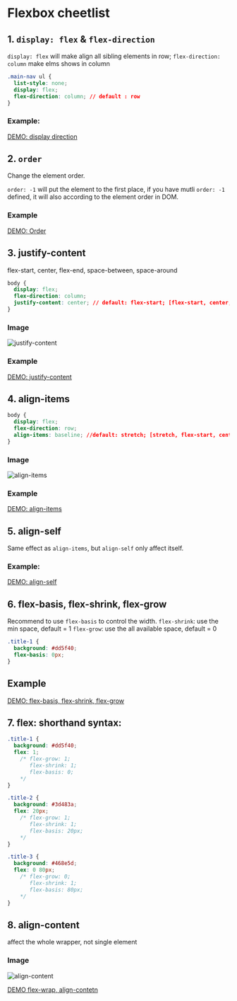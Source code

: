 # Flexbox cheetlist


## 1. `display: flex` & `flex-direction`
 
`display: flex` will make align all sibling elements in row;
`flex-direction: column` make elms shows in column

```css
.main-nav ul {
  list-style: none;
  display: flex;
  flex-direction: column; // default : row
}
```

### Example:
[DEMO: display direction](https://embed.plnkr.co/aiWo0ykJbjrXNJ3nbqEe/)


## 2. `order`

Change the element order.

`order: -1` will put the element to the first place, if you have mutli `order: -1` defined, it will also according to the 
element order in DOM.

### Example
[DEMO: Order](https://embed.plnkr.co/yHethVQUyjem7G9mztFc/)

## 3. justify-content

flex-start, center, flex-end, space-between, space-around

```css
body {
  display: flex;
  flex-direction: column;
  justify-content: center; // default: flex-start; [flex-start, center, flex-end, space-between, space-around]
}
```

### Image
![justify-content](https://www.w3.org/TR/css-flexbox-1/images/flex-pack.svg)

### Example
[DEMO: justify-content](https://embed.plnkr.co/UlflR3Oy36RxufplPyfP/)

## 4. align-items

```css
body {
  display: flex;
  flex-direction: row;
  align-items: baseline; //default: stretch; [stretch, flex-start, center, flex-end, baseline] 
}
```

### Image
![align-items](https://www.w3.org/TR/css-flexbox-1/images/flex-align.svg)

### Example
[DEMO: align-items](https://embed.plnkr.co/oay2ilxe26b2v2Dkt0DX/)

## 5. align-self

Same effect as `align-items`, but `align-self` only affect itself.

### Example:
[DEMO: align-self](https://embed.plnkr.co/KyYBRhOpFWlIL0T1Odcu/)


## 6. flex-basis, flex-shrink, flex-grow

Recommend to use `flex-basis` to control the width.
`flex-shrink`: use the min space, default = 1
`flex-grow`: use the all available space, default = 0

```css
.title-1 {
  background: #dd5f40;
  flex-basis: 0px; 
}
```

## Example
[DEMO: flex-basis, flex-shrink, flex-grow](https://embed.plnkr.co/GRnTfSBWD5U8257ymDBF/)

## 7. flex: shorthand syntax:

```css
.title-1 {
  background: #dd5f40;
  flex: 1;
    /* flex-grow: 1;
       flex-shrink: 1;
       flex-basis: 0;
    */
}

.title-2 {
  background: #3d483a;
  flex: 20px;
    /* flex-grow: 1;
       flex-shrink: 1;
       flex-basis: 20px;
    */
}

.title-3 {
  background: #468e5d;
  flex: 0 80px;
    /* flex-grow: 0;
       flex-shrink: 1;
       flex-basis: 80px;
    */
}
```

## 8. align-content
 
affect the whole wrapper, not single element

### Image
![align-content](https://www.w3.org/TR/css-flexbox-1/images/align-content-example.svg)

[DEMO flex-wrap, align-contetn](https://embed.plnkr.co/5t0R7xH9eVmekxGalAQa/)

